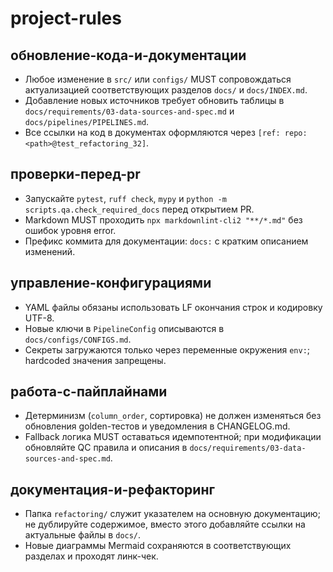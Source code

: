 # project-rules

## обновление-кода-и-документации
- Любое изменение в `src/` или `configs/` MUST сопровождаться актуализацией
  соответствующих разделов `docs/` и `docs/INDEX.md`.
- Добавление новых источников требует обновить таблицы в
  `docs/requirements/03-data-sources-and-spec.md` и `docs/pipelines/PIPELINES.md`.
- Все ссылки на код в документах оформляются через `[ref: repo:<path>@test_refactoring_32]`.

## проверки-перед-pr
- Запускайте `pytest`, `ruff check`, `mypy` и `python -m scripts.qa.check_required_docs`
  перед открытием PR.
- Markdown MUST проходить `npx markdownlint-cli2 "**/*.md"` без ошибок уровня
  error.
- Префикс коммита для документации: `docs:` с кратким описанием изменений.

## управление-конфигурациями
- YAML файлы обязаны использовать LF окончания строк и кодировку UTF-8.
- Новые ключи в `PipelineConfig` описываются в `docs/configs/CONFIGS.md`.
- Секреты загружаются только через переменные окружения `env:`; hardcoded значения
  запрещены.

## работа-с-пайплайнами
- Детерминизм (`column_order`, сортировка) не должен изменяться без обновления
  golden-тестов и уведомления в CHANGELOG.md.
- Fallback логика MUST оставаться идемпотентной; при модификации обновляйте QC
  правила и описания в `docs/requirements/03-data-sources-and-spec.md`.

## документация-и-рефакторинг
- Папка `refactoring/` служит указателем на основную документацию; не дублируйте
  содержимое, вместо этого добавляйте ссылки на актуальные файлы в `docs/`.
- Новые диаграммы Mermaid сохраняются в соответствующих разделах и проходят линк-чек.
